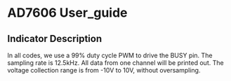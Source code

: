 # AD7606 User_guide
## Indicator Description
In all codes, we use a 99% duty cycle PWM to drive the BUSY pin. The sampling rate is 12.5kHz. All data from one channel will be printed out. The voltage collection range is from -10V to 10V, without oversampling.
